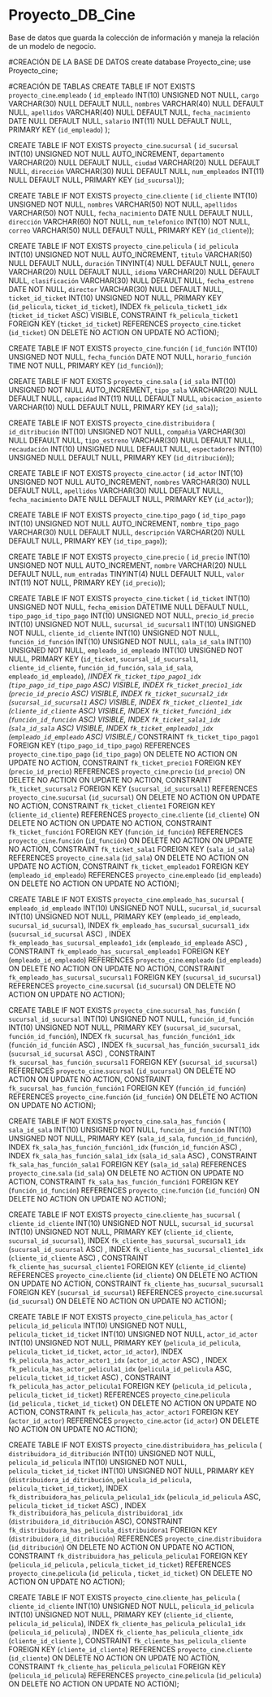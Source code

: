 # Proyecto_DB_Cine
Base de datos que guarda la colección de información y maneja la relación de un modelo de negocio.

#CREACIÓN DE LA BASE DE DATOS
create database Proyecto_cine;
use Proyecto_cine;

#CREACIÓN DE TABLAS
CREATE TABLE IF NOT EXISTS `proyecto_cine`.`empleado` (
 `id_empleado` INT(10) UNSIGNED NOT NULL,
 `cargo` VARCHAR(30) NULL DEFAULT NULL,
 `nombres` VARCHAR(40) NULL DEFAULT NULL,
 `apellidos` VARCHAR(40) NULL DEFAULT NULL,
 `fecha_nacimiento` DATE NULL DEFAULT NULL,
 `salario` INT(11) NULL DEFAULT NULL,
 PRIMARY KEY (`id_empleado`)
 );
 
CREATE TABLE IF NOT EXISTS `proyecto_cine`.`sucursal` (
 `id_sucursal` INT(10) UNSIGNED NOT NULL AUTO_INCREMENT,
 `departamento` VARCHAR(20) NULL DEFAULT NULL,
 `ciudad` VARCHAR(20) NULL DEFAULT NULL,
 `dirección` VARCHAR(30) NULL DEFAULT NULL,
 `num_empleados` INT(11) NULL DEFAULT NULL,
 PRIMARY KEY (`id_sucursal`));
 
CREATE TABLE IF NOT EXISTS `proyecto_cine`.`cliente` (
 `id_cliente` INT(10) UNSIGNED NOT NULL,
 `nombres` VARCHAR(50) NOT NULL,
 `apellidos` VARCHAR(50) NOT NULL,
 `fecha_nacimiento` DATE NULL DEFAULT NULL,
 `dirección` VARCHAR(60) NOT NULL,
 `num_telefonico` INT(10) NOT NULL,
 `correo` VARCHAR(50) NULL DEFAULT NULL,
 PRIMARY KEY (`id_cliente`));
 
CREATE TABLE IF NOT EXISTS `proyecto_cine`.`pelicula` (
 `id_pelicula` INT(10) UNSIGNED NOT NULL AUTO_INCREMENT,
 `titulo` VARCHAR(50) NULL DEFAULT NULL,
 `duración` TINYINT(4) NULL DEFAULT NULL,
 `genero` VARCHAR(20) NULL DEFAULT NULL,
 `idioma` VARCHAR(20) NULL DEFAULT NULL,
 `clasificación` VARCHAR(30) NULL DEFAULT NULL,
 `fecha_estreno` DATE NOT NULL,
 `director` VARCHAR(30) NULL DEFAULT NULL,
 `ticket_id_ticket` INT(10) UNSIGNED NOT NULL,
 PRIMARY KEY (`id_pelicula`, `ticket_id_ticket`),
 INDEX `fk_pelicula_ticket1_idx` (`ticket_id_ticket` ASC) VISIBLE,
 CONSTRAINT `fk_pelicula_ticket1`
 FOREIGN KEY (`ticket_id_ticket`)
 REFERENCES `proyecto_cine`.`ticket` (`id_ticket`)
 ON DELETE NO ACTION
 ON UPDATE NO ACTION);
 
CREATE TABLE IF NOT EXISTS `proyecto_cine`.`función` (
 `id_función` INT(10) UNSIGNED NOT NULL,
 `fecha_función` DATE NOT NULL,
 `horario_función` TIME NOT NULL,
 PRIMARY KEY (`id_función`));
 
CREATE TABLE IF NOT EXISTS `proyecto_cine`.`sala` (
 `id_sala` INT(10) UNSIGNED NOT NULL AUTO_INCREMENT,
 `tipo_sala` VARCHAR(20) NULL DEFAULT NULL,
 `capacidad` INT(11) NULL DEFAULT NULL,
 `ubicacion_asiento` VARCHAR(10) NULL DEFAULT NULL,
 PRIMARY KEY (`id_sala`));
 
CREATE TABLE IF NOT EXISTS `proyecto_cine`.`distribuidora` (
 `id_ditribución` INT(10) UNSIGNED NOT NULL,
 `compañia` VARCHAR(30) NULL DEFAULT NULL,
 `tipo_estreno` VARCHAR(30) NULL DEFAULT NULL,
 `recaudación` INT(10) UNSIGNED NULL DEFAULT NULL,
 `espectadores` INT(10) UNSIGNED NULL DEFAULT NULL,
 PRIMARY KEY (`id_ditribución`));
 
CREATE TABLE IF NOT EXISTS `proyecto_cine`.`actor` (
 `id_actor` INT(10) UNSIGNED NOT NULL AUTO_INCREMENT,
 `nombres` VARCHAR(30) NULL DEFAULT NULL,
 `apellidos` VARCHAR(30) NULL DEFAULT NULL,
 `fecha_nacimiento` DATE NULL DEFAULT NULL,
 PRIMARY KEY (`id_actor`));
 
CREATE TABLE IF NOT EXISTS `proyecto_cine`.`tipo_pago` (
 `id_tipo_pago` INT(10) UNSIGNED NOT NULL AUTO_INCREMENT,
 `nombre_tipo_pago` VARCHAR(30) NULL DEFAULT NULL,
 `descripción` VARCHAR(20) NULL DEFAULT NULL,
 PRIMARY KEY (`id_tipo_pago`));
 
CREATE TABLE IF NOT EXISTS `proyecto_cine`.`precio` (
 `id_precio` INT(10) UNSIGNED NOT NULL AUTO_INCREMENT,
 `nombre` VARCHAR(20) NULL DEFAULT NULL,
 `num_entradas` TINYINT(4) NULL DEFAULT NULL,
 `valor` INT(11) NOT NULL,
 PRIMARY KEY (`id_precio`));
 
CREATE TABLE IF NOT EXISTS `proyecto_cine`.`ticket` (
 `id_ticket` INT(10) UNSIGNED NOT NULL,
 `fecha_emision` DATETIME NULL DEFAULT NULL,
 `tipo_pago_id_tipo_pago` INT(10) UNSIGNED NOT NULL,
 `precio_id_precio` INT(10) UNSIGNED NOT NULL,
 `sucursal_id_sucursal1` INT(10) UNSIGNED NOT NULL,
 `cliente_id_cliente` INT(10) UNSIGNED NOT NULL,
 `función_id_función` INT(10) UNSIGNED NOT NULL,
 `sala_id_sala` INT(10) UNSIGNED NOT NULL,
 `empleado_id_empleado` INT(10) UNSIGNED NOT NULL,
 PRIMARY KEY (`id_ticket`, `sucursal_id_sucursal1`, `cliente_id_cliente`, `función_id_función`, 
`sala_id_sala`, `empleado_id_empleado`),
 /*INDEX `fk_ticket_tipo_pago1_idx` (`tipo_pago_id_tipo_pago` ASC) VISIBLE,
 INDEX `fk_ticket_precio1_idx` (`precio_id_precio` ASC) VISIBLE,
 INDEX `fk_ticket_sucursal2_idx` (`sucursal_id_sucursal1` ASC) VISIBLE,
 INDEX `fk_ticket_cliente1_idx` (`cliente_id_cliente` ASC) VISIBLE,
 INDEX `fk_ticket_función1_idx` (`función_id_función` ASC) VISIBLE,
 INDEX `fk_ticket_sala1_idx` (`sala_id_sala` ASC) VISIBLE,
 INDEX `fk_ticket_empleado1_idx` (`empleado_id_empleado` ASC) VISIBLE,*/
CONSTRAINT `fk_ticket_tipo_pago1`
 FOREIGN KEY (`tipo_pago_id_tipo_pago`)
 REFERENCES `proyecto_cine`.`tipo_pago` (`id_tipo_pago`)
 ON DELETE NO ACTION
 ON UPDATE NO ACTION,
 CONSTRAINT `fk_ticket_precio1`
 FOREIGN KEY (`precio_id_precio`)
 REFERENCES `proyecto_cine`.`precio` (`id_precio`)
 ON DELETE NO ACTION
 ON UPDATE NO ACTION,
 CONSTRAINT `fk_ticket_sucursal2`
 FOREIGN KEY (`sucursal_id_sucursal1`)
 REFERENCES `proyecto_cine`.`sucursal` (`id_sucursal`)
 ON DELETE NO ACTION
 ON UPDATE NO ACTION,
 CONSTRAINT `fk_ticket_cliente1`
 FOREIGN KEY (`cliente_id_cliente`)
 REFERENCES `proyecto_cine`.`cliente` (`id_cliente`)
 ON DELETE NO ACTION
 ON UPDATE NO ACTION,
 CONSTRAINT `fk_ticket_función1`
 FOREIGN KEY (`función_id_función`)
 REFERENCES `proyecto_cine`.`función` (`id_función`)
 ON DELETE NO ACTION
 ON UPDATE NO ACTION,
 CONSTRAINT `fk_ticket_sala1`
 FOREIGN KEY (`sala_id_sala`)
 REFERENCES `proyecto_cine`.`sala` (`id_sala`)
 ON DELETE NO ACTION
 ON UPDATE NO ACTION,
 CONSTRAINT `fk_ticket_empleado1`
 FOREIGN KEY (`empleado_id_empleado`)
 REFERENCES `proyecto_cine`.`empleado` (`id_empleado`)
 ON DELETE NO ACTION
 ON UPDATE NO ACTION);
 
CREATE TABLE IF NOT EXISTS `proyecto_cine`.`empleado_has_sucursal` (
 `empleado_id_empleado` INT(10) UNSIGNED NOT NULL,
 `sucursal_id_sucursal` INT(10) UNSIGNED NOT NULL,
 PRIMARY KEY (`empleado_id_empleado`, `sucursal_id_sucursal`),
 INDEX `fk_empleado_has_sucursal_sucursal1_idx` (`sucursal_id_sucursal` ASC) ,
 INDEX `fk_empleado_has_sucursal_empleado1_idx` (`empleado_id_empleado` ASC) ,
 CONSTRAINT `fk_empleado_has_sucursal_empleado1`
 FOREIGN KEY (`empleado_id_empleado`)
 REFERENCES `proyecto_cine`.`empleado` (`id_empleado`)
 ON DELETE NO ACTION
 ON UPDATE NO ACTION,
 CONSTRAINT `fk_empleado_has_sucursal_sucursal1`
 FOREIGN KEY (`sucursal_id_sucursal`)
 REFERENCES `proyecto_cine`.`sucursal` (`id_sucursal`)
 ON DELETE NO ACTION
 ON UPDATE NO ACTION);
 
CREATE TABLE IF NOT EXISTS `proyecto_cine`.`sucursal_has_función` (
 `sucursal_id_sucursal` INT(10) UNSIGNED NOT NULL,
 `función_id_función` INT(10) UNSIGNED NOT NULL,
 PRIMARY KEY (`sucursal_id_sucursal`, `función_id_función`),
INDEX `fk_sucursal_has_función_función1_idx` (`función_id_función` ASC) ,
 INDEX `fk_sucursal_has_función_sucursal1_idx` (`sucursal_id_sucursal` ASC) ,
 CONSTRAINT `fk_sucursal_has_función_sucursal1`
 FOREIGN KEY (`sucursal_id_sucursal`)
 REFERENCES `proyecto_cine`.`sucursal` (`id_sucursal`)
 ON DELETE NO ACTION
 ON UPDATE NO ACTION,
 CONSTRAINT `fk_sucursal_has_función_función1`
 FOREIGN KEY (`función_id_función`)
 REFERENCES `proyecto_cine`.`función` (`id_función`)
 ON DELETE NO ACTION
 ON UPDATE NO ACTION);
 
CREATE TABLE IF NOT EXISTS `proyecto_cine`.`sala_has_función` (
 `sala_id_sala` INT(10) UNSIGNED NOT NULL,
 `función_id_función` INT(10) UNSIGNED NOT NULL,
 PRIMARY KEY (`sala_id_sala`, `función_id_función`),
INDEX `fk_sala_has_función_función1_idx` (`función_id_función` ASC) ,
 INDEX `fk_sala_has_función_sala1_idx` (`sala_id_sala` ASC) ,
 CONSTRAINT `fk_sala_has_función_sala1`
 FOREIGN KEY (`sala_id_sala`)
 REFERENCES `proyecto_cine`.`sala` (`id_sala`)
 ON DELETE NO ACTION
 ON UPDATE NO ACTION,
 CONSTRAINT `fk_sala_has_función_función1`
 FOREIGN KEY (`función_id_función`)
 REFERENCES `proyecto_cine`.`función` (`id_función`)
 ON DELETE NO ACTION
 ON UPDATE NO ACTION);
 
CREATE TABLE IF NOT EXISTS `proyecto_cine`.`cliente_has_sucursal` (
 `cliente_id_cliente` INT(10) UNSIGNED NOT NULL,
 `sucursal_id_sucursal` INT(10) UNSIGNED NOT NULL,
 PRIMARY KEY (`cliente_id_cliente`, `sucursal_id_sucursal`),
 INDEX `fk_cliente_has_sucursal_sucursal1_idx` (`sucursal_id_sucursal` ASC) ,
 INDEX `fk_cliente_has_sucursal_cliente1_idx` (`cliente_id_cliente` ASC) ,
 CONSTRAINT `fk_cliente_has_sucursal_cliente1`
 FOREIGN KEY (`cliente_id_cliente`)
 REFERENCES `proyecto_cine`.`cliente` (`id_cliente`)
 ON DELETE NO ACTION
 ON UPDATE NO ACTION,
 CONSTRAINT `fk_cliente_has_sucursal_sucursal1`
 FOREIGN KEY (`sucursal_id_sucursal`)
 REFERENCES `proyecto_cine`.`sucursal` (`id_sucursal`)
 ON DELETE NO ACTION
 ON UPDATE NO ACTION);
 
CREATE TABLE IF NOT EXISTS `proyecto_cine`.`pelicula_has_actor` (
 `pelicula_id_pelicula` INT(10) UNSIGNED NOT NULL,
 `pelicula_ticket_id_ticket` INT(10) UNSIGNED NOT NULL,
 `actor_id_actor` INT(10) UNSIGNED NOT NULL,
 PRIMARY KEY (`pelicula_id_pelicula`, `pelicula_ticket_id_ticket`, `actor_id_actor`),
 INDEX `fk_pelicula_has_actor_actor1_idx` (`actor_id_actor` ASC) ,
 INDEX `fk_pelicula_has_actor_pelicula1_idx` (`pelicula_id_pelicula` ASC, 
`pelicula_ticket_id_ticket` ASC) ,
 CONSTRAINT `fk_pelicula_has_actor_pelicula1`
 FOREIGN KEY (`pelicula_id_pelicula` , `pelicula_ticket_id_ticket`)
 REFERENCES `proyecto_cine`.`pelicula` (`id_pelicula` , `ticket_id_ticket`)
 ON DELETE NO ACTION
 ON UPDATE NO ACTION,
 CONSTRAINT `fk_pelicula_has_actor_actor1`
 FOREIGN KEY (`actor_id_actor`)
 REFERENCES `proyecto_cine`.`actor` (`id_actor`)
 ON DELETE NO ACTION
 ON UPDATE NO ACTION);
 
CREATE TABLE IF NOT EXISTS `proyecto_cine`.`distribuidora_has_pelicula` (
 `distribuidora_id_ditribución` INT(10) UNSIGNED NOT NULL,
 `pelicula_id_pelicula` INT(10) UNSIGNED NOT NULL,
 `pelicula_ticket_id_ticket` INT(10) UNSIGNED NOT NULL,
 PRIMARY KEY (`distribuidora_id_ditribución`, `pelicula_id_pelicula`, `pelicula_ticket_id_ticket`),
 INDEX `fk_distribuidora_has_pelicula_pelicula1_idx` (`pelicula_id_pelicula` ASC, 
`pelicula_ticket_id_ticket` ASC) ,
 INDEX `fk_distribuidora_has_pelicula_distribuidora1_idx` (`distribuidora_id_ditribución` ASC),
 CONSTRAINT `fk_distribuidora_has_pelicula_distribuidora1`
 FOREIGN KEY (`distribuidora_id_ditribución`)
 REFERENCES `proyecto_cine`.`distribuidora` (`id_ditribución`)
 ON DELETE NO ACTION
 ON UPDATE NO ACTION,
 CONSTRAINT `fk_distribuidora_has_pelicula_pelicula1`
 FOREIGN KEY (`pelicula_id_pelicula` , `pelicula_ticket_id_ticket`)
 REFERENCES `proyecto_cine`.`pelicula` (`id_pelicula` , `ticket_id_ticket`)
 ON DELETE NO ACTION
 ON UPDATE NO ACTION);
 
CREATE TABLE IF NOT EXISTS `proyecto_cine`.`cliente_has_pelicula` (
 `cliente_id_cliente` INT(10) UNSIGNED NOT NULL,
 `pelicula_id_pelicula` INT(10) UNSIGNED NOT NULL,
 PRIMARY KEY (`cliente_id_cliente`, `pelicula_id_pelicula`),
 INDEX `fk_cliente_has_pelicula_pelicula1_idx` (`pelicula_id_pelicula`) ,
 INDEX `fk_cliente_has_pelicula_cliente_idx` (`cliente_id_cliente` ),
 CONSTRAINT `fk_cliente_has_pelicula_cliente`
 FOREIGN KEY (`cliente_id_cliente`)
 REFERENCES `proyecto_cine`.`cliente` (`id_cliente`)
 ON DELETE NO ACTION
 ON UPDATE NO ACTION,
 CONSTRAINT `fk_cliente_has_pelicula_pelicula1`
 FOREIGN KEY (`pelicula_id_pelicula`)
 REFERENCES `proyecto_cine`.`pelicula` (`id_pelicula`)
 ON DELETE NO ACTION
 ON UPDATE NO ACTION);
